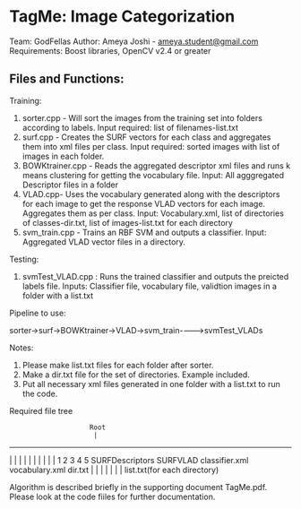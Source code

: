 TagMe: Image Categorization
============================
Team: GodFellas
Author: Ameya Joshi - ameya.student@gmail.com 
Requirements: Boost libraries, OpenCV v2.4 or greater

Files and Functions:
--------------------
Training:

1. sorter.cpp - Will sort the images from the training set into folders according to labels. Input required: list of filenames-list.txt
2. surf.cpp - Creates the SURF vectors for each class and aggregates them into xml files per class. Input required: sorted images with list of images in each folder.
3. BOWKtrainer.cpp - Reads the aggregated descriptor xml files and runs k means clustering for getting the vocabulary file. Input: All agggregated Descriptor files in a folder
4. VLAD.cpp- Uses the vocabulary generated along with the descriptors for each image to get the response VLAD vectors for each image. Aggregates them as per class. Input: Vocabulary.xml, list of directories of classes-dir.txt, list of images-list.txt for each directory
5. svm_train.cpp - Trains an RBF SVM and outputs a classifier. Input: Aggregated VLAD vector files in a directory.

Testing:

1. svmTest_VLAD.cpp : Runs the trained classifier and outputs the preicted labels file. Inputs: Classifier file, vocabulary file, validtion images in a folder with a list.txt

Pipeline to use:

sorter->surf->BOWKtrainer->VLAD->svm_train---->svmTest_VLADs

Notes:
1. Please make list.txt files for each folder after sorter.
2. Make a dir.txt file for the set of directories. Example included.
3. Put all necessary xml files generated in one folder with a list.txt to run the code. 

Required file tree

						Root
						 |	
--------------------------------------------------------------------
| | | | |        |            |           |            |           |
1 2 3 4 5 SURFDescriptors SURFVLAD classifier.xml vocabulary.xml   dir.txt
| | | | |        |            |
list.txt(for each directory)

Algorithm is described briefly in the supporting document TagMe.pdf. Please look at the code fiiles for further documentation.


 

